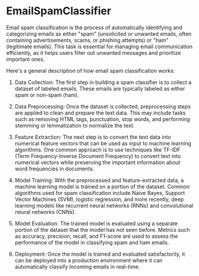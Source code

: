 # EmailSpamClassifier


Email spam classification is the process of automatically identifying and categorizing emails as either "spam" (unsolicited or unwanted emails, often containing advertisements, scams, or phishing attempts) or "ham" (legitimate emails). This task is essential for managing email communication efficiently, as it helps users filter out unwanted messages and prioritize important ones.

Here's a general description of how email spam classification works:

1. Data Collection: The first step in building a spam classifier is to collect a dataset of labeled emails. These emails are typically labeled as either spam or non-spam (ham).

2. Data Preprocessing: Once the dataset is collected, preprocessing steps are applied to clean and prepare the text data. This may include tasks such as removing HTML tags, punctuation, stop words, and performing stemming or lemmatization to normalize the text.

3. Feature Extraction: The next step is to convert the text data into numerical feature vectors that can be used as input to machine learning algorithms. One common approach is to use techniques like TF-IDF (Term Frequency-Inverse Document Frequency) to convert text into numerical vectors while preserving the important information about word frequencies in documents.

4. Model Training: With the preprocessed and feature-extracted data, a machine learning model is trained on a portion of the dataset. Common algorithms used for spam classification include Naive Bayes, Support Vector Machines (SVM), logistic regression, and more recently, deep learning models like recurrent neural networks (RNNs) and convolutional neural networks (CNNs).

5. Model Evaluation: The trained model is evaluated using a separate portion of the dataset that the model has not seen before. Metrics such as accuracy, precision, recall, and F1-score are used to assess the performance of the model in classifying spam and ham emails.

6. Deployment: Once the model is trained and evaluated satisfactorily, it can be deployed into a production environment where it can automatically classify incoming emails in real-time.
